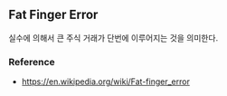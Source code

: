 ## Fat Finger Error
실수에 의해서 큰 주식 거래가 단번에 이루어지는 것을 의미한다. 

### Reference
- https://en.wikipedia.org/wiki/Fat-finger_error

